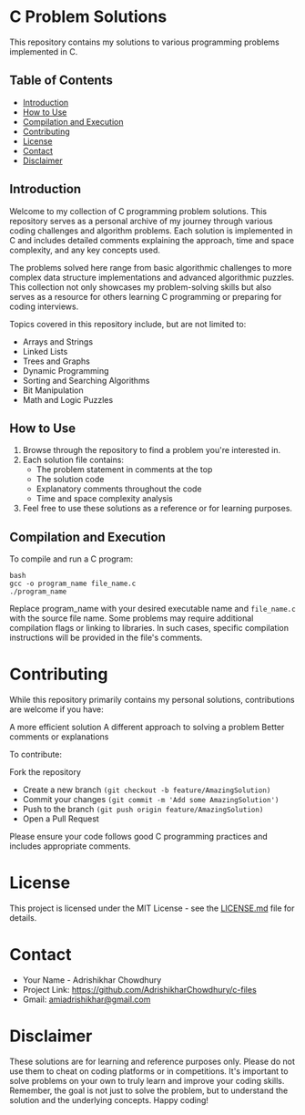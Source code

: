 # C Problem Solutions

This repository contains my solutions to various programming problems implemented in C.

## Table of Contents

- [Introduction](#introduction)
- [How to Use](#how-to-use)
- [Compilation and Execution](#compilation-and-execution)
- [Contributing](#contributing)
- [License](#license)
- [Contact](#contact)
- [Disclaimer](#disclaimer)

## Introduction

Welcome to my collection of C programming problem solutions. This repository serves as a personal archive of my journey through various coding challenges and algorithm problems. Each solution is implemented in C and includes detailed comments explaining the approach, time and space complexity, and any key concepts used.

The problems solved here range from basic algorithmic challenges to more complex data structure implementations and advanced algorithmic puzzles. This collection not only showcases my problem-solving skills but also serves as a resource for others learning C programming or preparing for coding interviews.

Topics covered in this repository include, but are not limited to:
- Arrays and Strings
- Linked Lists
- Trees and Graphs
- Dynamic Programming
- Sorting and Searching Algorithms
- Bit Manipulation
- Math and Logic Puzzles

## How to Use

1. Browse through the repository to find a problem you're interested in.
2. Each solution file contains:
   - The problem statement in comments at the top
   - The solution code
   - Explanatory comments throughout the code
   - Time and space complexity analysis
3. Feel free to use these solutions as a reference or for learning purposes.

## Compilation and Execution

To compile and run a C program:

    bash
    gcc -o program_name file_name.c
    ./program_name

Replace program_name with your desired executable name and `file_name.c` with the source file name.
Some problems may require additional compilation flags or linking to libraries. In such cases, specific compilation instructions will be provided in the file's comments.

# Contributing

While this repository primarily contains my personal solutions, contributions are welcome if you have:

A more efficient solution
A different approach to solving a problem
Better comments or explanations

To contribute:

Fork the repository
- Create a new branch `(git checkout -b feature/AmazingSolution)`
- Commit your changes `(git commit -m 'Add some AmazingSolution')`
- Push to the branch `(git push origin feature/AmazingSolution)`
- Open a Pull Request

Please ensure your code follows good C programming practices and includes appropriate comments.

# License

This project is licensed under the MIT License - see the [LICENSE.md](LICENSE.md) file for details.

# Contact

- Your Name - Adrishikhar Chowdhury
- Project Link: https://github.com/AdrishikharChowdhury/c-files
- Gmail: amiadrishikhar@gmail.com

# Disclaimer

These solutions are for learning and reference purposes only. Please do not use them to cheat on coding platforms or in competitions. It's important to solve problems on your own to truly learn and improve your coding skills.
Remember, the goal is not just to solve the problem, but to understand the solution and the underlying concepts. Happy coding!
